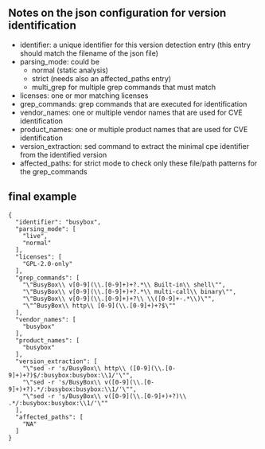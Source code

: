 ## Notes on the json configuration for version identification
* identifier: a unique identifier for this version detection entry (this entry should match the filename of the json file)
* parsing_mode: could be
    * normal (static analysis)
    * strict (needs also an affected_paths entry)
    * multi_grep for multiple grep commands that must match
* licenses: one or mor matching licenses
* grep_commands: grep commands that are executed for identification
* vendor_names: one or multiple vendor names that are used for CVE identification
* product_names: one or multiple product names that are used for CVE identification
* version_extraction: sed command to extract the minimal cpe identifier from the identified version
* affected_paths: for strict mode to check only these file/path patterns for the grep_commands

## final example

```
{
  "identifier": "busybox",
  "parsing_mode": [
    "live",
    "normal"
  ],
  "licenses": [
    "GPL-2.0-only"
  ],
  "grep_commands": [
    "\"BusyBox\\ v[0-9](\\.[0-9]+)+?.*\\ Built-in\\ shell\"",
    "\"BusyBox\\ v[0-9](\\.[0-9]+)+?.*\\ multi-call\\ binary\"",
    "\"BusyBox\\ v[0-9](\\.[0-9]+)+?\\ \\([0-9]+-.*\\)\"",
    "\"^BusyBox\\ http\\ [0-9](\\.[0-9]+)+?$\""
  ],
  "vendor_names": [
    "busybox"
  ],
  "product_names": [
    "busybox"
  ],
  "version_extraction": [
    "\"sed -r 's/BusyBox\\ http\\ ([0-9](\\.[0-9]+)+?)$/:busybox:busybox:\\1/'\"",
    "\"sed -r 's/BusyBox\\ v([0-9](\\.[0-9]+)+?).*/:busybox:busybox:\\1/'\"",
    "\"sed -r 's/BusyBox\\ v([0-9](\\.[0-9]+)+?)\\ .*/:busybox:busybox:\\1/'\""
  ],
  "affected_paths": [
    "NA"
  ]
}
```
